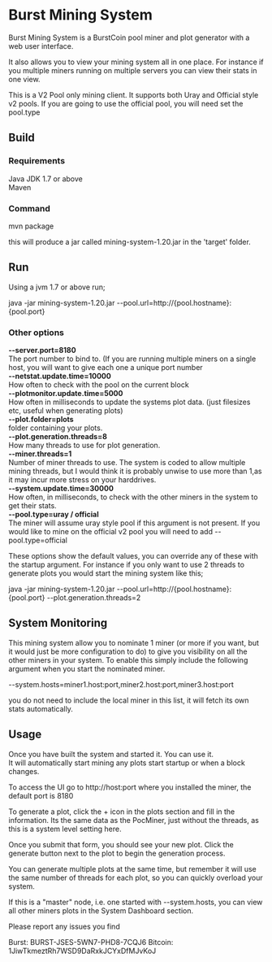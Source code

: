 <h1>Burst Mining System</h1>


Burst Mining System is a BurstCoin pool miner and plot generator with a web user interface.

It also allows you to view your mining system all in one place. For instance if you multiple miners running
on multiple servers you can view their stats in one view.

This is a V2 Pool only mining client.  It supports both Uray and Official style v2 pools. If you are going to use the official pool, you will need set the pool.type

<h2>Build</h2>

<h3>Requirements</h3>

Java JDK 1.7 or above<br/>
Maven<br/>

<h3>Command</h3>

mvn package

this will produce a jar called mining-system-1.20.jar in the 'target' folder.

<h2>Run</h2> 

Using a jvm 1.7 or above run;<br/>

java -jar mining-system-1.20.jar --pool.url=http://{pool.hostname}:{pool.port} 

<h3>Other options</h3>

<b>--server.port=8180</b><br/>
The port number to bind to. (If you are running multiple miners on a single host, you will want to give each one a unique port number<br/>
<b>--netstat.update.time=10000</b><br/>
  How often to check with the pool on the current block<br/>
<b>--plotmonitor.update.time=5000</b><br/>
  How often in milliseconds to update the systems plot data. (just filesizes etc, useful when generating plots)<br/>
<b>--plot.folder=plots</b><br/>
  folder containing your plots.<br/>
<b>--plot.generation.threads=8</b><br/>
  How many threads to use for plot generation.<br/>
<b>--miner.threads=1</b><br/>
  Number of miner threads to use. The system is coded to allow multiple mining threads, but I would think it is probably unwise to use more than 1,as it may incur more stress on your harddrives.<br/>
<b>--system.update.time=30000</b><br/>
  How often, in milliseconds, to check with the other miners in the system to get their stats.<br/>
<b>--pool.type=uray / official</b><br/>
  The miner will assume uray style pool if this argument is not present. If you would like to mine on the official v2 pool you will need to add --pool.type=official<br/>

These options show the default values, you can override any of these with the startup argument. For instance if you only
want to use 2 threads to generate plots you would start the mining system like this;

java -jar mining-system-1.20.jar --pool.url=http://{pool.hostname}:{pool.port} --plot.generation.threads=2


<h2>System Monitoring</h2>

This mining system allow you to nominate 1 miner (or more if you want, but it would just be more configuration to do) to 
give you visibility on all the other miners in your system.  To enable this simply include the following argument when you
start the nominated miner.

--system.hosts=miner1.host:port,miner2.host:port,miner3.host:port

you do not need to include the local miner in this list, it will fetch its own stats automatically.


<h2>Usage</h2>

Once you have built the system and started it. You can use it.<br/>
It will automatically start mining any plots start startup or when a block changes.<br/>

To access the UI go to http://host:port where you installed the miner, the default port is 8180

To generate a plot, click the + icon in the plots section and fill in the information. Its the same data as the PocMiner, just without the threads, as this is a system level setting here.<br/>

Once you submit that form, you should see your new plot. Click the generate button next to the plot to begin the generation process.<br/>

You can generate multiple plots at the same time, but remember it will use the same number of threads for each plot, so you can quickly overload your system.<br/>

If this is a "master" node, i.e. one started with --system.hosts, you can view all other miners plots in the System Dashboard section.


Please report any issues you find<br/>


Burst: BURST-JSES-5WN7-PHD8-7CQJ6  Bitcoin: 1JiwTkmeztRh7WSD9DaRxkJCYxDfMJvKoJ




